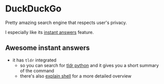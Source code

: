 # DuckDuckGo
Pretty amazing search engine that respects user's privacy.

I especially like its [instant answers](https://duckduckgo.com/api) feature.

## Awesome instant answers
- it has `tldr` integrated
	- so you can search for [tldr python](https://duckduckgo.com/?q=tldr+python+r%3Aus&ia=software) and it gives you a short summary of the command
	- there's also [explain shell](https://explainshell.com) for a more detailed overview